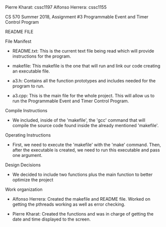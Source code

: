 Pierre Kharat: cssc1197
Alfonso Herrera: cssc1155

CS 570 Summer 2018, Assignment #3 Programmable Event and Timer Control Program


README FILE


File Manifest

- README.txt: This is the current text file being read which will provide instructions
	      for the program.

- makefile:   This makefile is the one that will run and link our code creating an 
	      executable file.

- a3.h: Contains all the function prototypes and includes needed for the program to run.

- a3.cpp: This is the main file for the whole project. This will allow us to run the Programmable Event and Timer Control Program.

Compile Instructions

- We included, inside of the 'makefile', the 'gcc' command that will compile the 
  source code found inside the already mentioned 'makefile'.

Operating Instructions

- First, we need to execute the 'makefile' with the 'make' command. Then, after the
  executable is created, we need to run this executable and pass one argument. 
  
Design Decisions

- We decided to include two functions plus the main function to better optimize the project
 
 Work organization
 
- Alfonso Herrera: Created the makefile and README file. Worked on getting the pthreads
  working as well as error checking.


- Pierre Kharat: Created the functions and was in charge of getting the date and time displayed
  to the screen.
